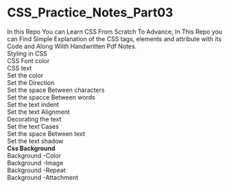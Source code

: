 # CSS_Practice_Notes_Part03
In this Repo You can Learn CSS From Scratch To Advance, In This Repo you can Find Simple Explanation of the CSS tags, elements and attribute with its Code and Along Wiith Handwritten Pdf Notes.<br>
Styling in CSS <br>
CSS Font color<br>
CSS text<br>
Set the color<br>
Set the Direction<br>
Set the space Between characters<br>
Set the spacce Between words<br>
Set the text indent<br>
Set the text Alignment<br>
Decorating the text<br>
Set the text Cases<br>
Set the space Between text<br>
Set the text shadow<br>
<b>Css Background </b><br>
Background -Color<br>
Background -Image<br>
Background -Repeat<br>
Background -Attachment<br> 
